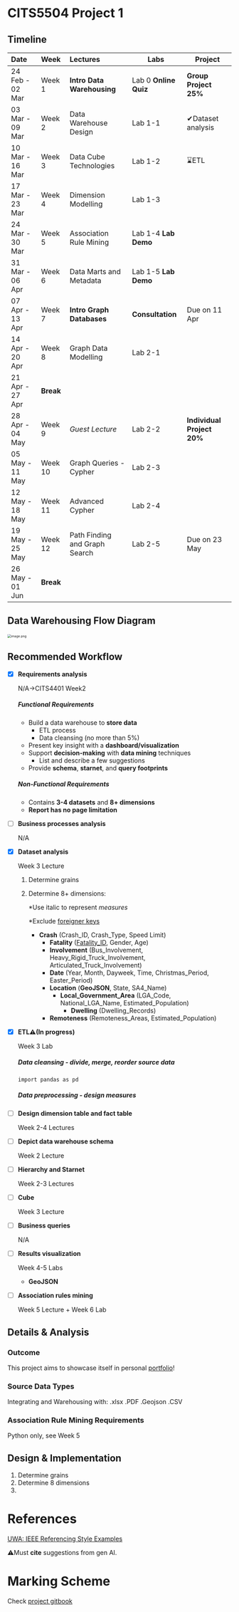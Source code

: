 # CITS5504 Project 1

## Timeline

| Date            | Week      | Lectures                      | Labs                      | Project                    |
| :-------------- | :-------- | :---------------------------- | ------------------------- | -------------------------- |
| 24 Feb - 02 Mar | Week 1    | **Intro Data Warehousing**    | Lab 0	**Online  Quiz** | **Group Project 25%**      |
| 03 Mar - 09 Mar | Week 2    | Data Warehouse Design         | Lab 1-1                   | ✔Dataset analysis          |
| 10 Mar - 16 Mar | Week 3    | Data Cube Technologies        | Lab 1-2                   | ⌛ETL                       |
| 17 Mar - 23 Mar | Week 4    | Dimension Modelling           | Lab 1-3                   |                            |
| 24 Mar - 30 Mar | Week 5    | Association Rule Mining       | Lab 1-4	**Lab  Demo**  |                            |
| 31 Mar - 06 Apr | Week 6    | Data Marts and Metadata       | Lab 1-5	**Lab Demo**   |                            |
| 07 Apr - 13 Apr | Week 7    | **Intro Graph Databases**     | **Consultation**          | Due on 11 Apr              |
| 14 Apr - 20 Apr | Week 8    | Graph Data Modelling          | Lab 2-1                   |                            |
| 21 Apr - 27 Apr | **Break** |                               |                           |                            |
| 28 Apr - 04 May | Week 9    | *Guest Lecture*               | Lab 2-2                   | **Individual Project 20%** |
| 05 May - 11 May | Week 10   | Graph Queries - Cypher        | Lab 2-3                   |                            |
| 12 May - 18 May | Week 11   | Advanced Cypher               | Lab 2-4                   |                            |
| 19 May - 25 May | Week 12   | Path Finding and Graph Search | Lab 2-5                   | Due on 23 May              |
| 26 May - 01 Jun | **Break** |                               |                           |                            |



## Data Warehousing Flow Diagram

<img src="https://s2.loli.net/2025/03/03/d3Dw12vpkCO5BUf.png" alt="image.png" style="zoom:50%;" />

## Recommended Workflow

- [x] **Requirements analysis**

  N/A→CITS4401 Week2

  ##### Functional Requirements

  - Build a data warehouse to **store data**
    - ETL process
    - Data cleansing (no more than 5%)
  - Present key insight with a **dashboard/visualization**
  - Support **decision-making** with **data mining** techniques
    - List and describe a few suggestions
  - Provide **schema**, **starnet**, and **query footprints**

  ##### Non-Functional Requirements

  - Contains **3-4 datasets** and **8+ dimensions**
  - **Report has no page limitation**

- [ ] **Business processes analysis**

  N/A

- [x] **Dataset analysis**

  Week 3 Lecture

  1. Determine grains

  2. Determine 8+ dimensions:

     *Use italic to represent *measures*

     *Exclude <u>foreigner keys</u>

     - **Crash** (Crash_ID, Crash_Type, Speed Limit)
       - **Fatality** (<u>Fatality_ID</u>, Gender, Age)
       - **Involvement** (Bus_Involvement, Heavy_Rigid_Truck_Involvement, Articulated_Truck_Involvement)
       - **Date** (Year, Month, Dayweek, Time, Christmas_Period, Easter_Period)
       - **Location** (**GeoJSON**, State, SA4_Name)
         - **Local_Government_Area** (LGA_Code, National_LGA_Name, Estimated_Population)
           - **Dwelling** (Dwelling_Records)
       - **Remoteness** (Remoteness_Areas, Estimated_Population)

- [x] **ETL⚠️(In progress)** 

  Week 3 Lab

  ##### Data cleansing - divide, merge, reorder source data

  `import pandas as pd`

  ##### Data preprocessing - design measures

  

- [ ] **Design dimension table and fact table**

  Week 2-4 Lectures

- [ ] **Depict data warehouse schema**

  Week 2 Lecture

- [ ] **Hierarchy and Starnet**

  Week 2-3 Lectures

- [ ] **Cube**

  Week 3 Lecture

- [ ] **Business queries**

  N/A

- [ ] **Results visualization**

  Week 4-5 Labs

  * **GeoJSON**

- [ ] **Association rules mining**

  Week 5 Lecture + Week 6 Lab

## Details & Analysis

### Outcome

This project aims to showcase itself in personal [portfolio](https://www.w3schools.com/howto/howto_website_create_portfolio.asp)!

### Source Data Types

Integrating and Warehousing with:	.xlsx	.PDF	.Geojson	.CSV

### Association Rule Mining Requirements

Python only, see Week 5

## Design & Implementation

1. Determine grains
2. Determine 8 dimensions
3. 



# References

[UWA: IEEE Referencing Style Examples](https://guides.library.uwa.edu.au/IEEE/Examples)

⚠️Must **cite** suggestions from gen AI.

# Marking Scheme

Check [project gitbook](https://csse-uwa.gitbook.io/data-warehouse-project-1-s1-2025)
